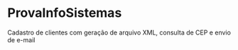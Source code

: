 # ProvaInfoSistemas
Cadastro de clientes com geração de arquivo XML, consulta de CEP e envio de e-mail

